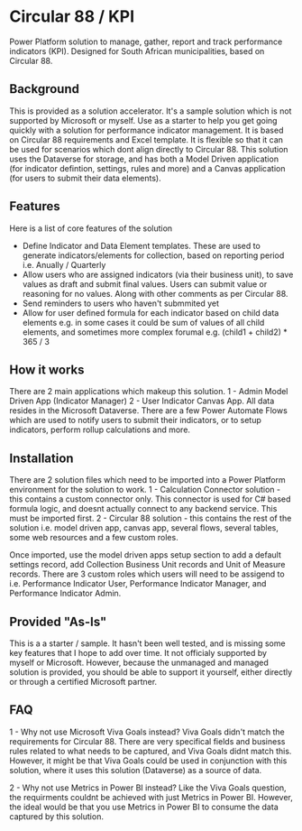 # Circular 88 / KPI
Power Platform solution to manage, gather, report and track performance indicators (KPI). Designed for South African municipalities, based on Circular 88.

## Background
This is provided as a solution accelerator. It's a sample solution which is not supported by Microsoft or myself. Use as a starter to help you get going quickly with a solution for performance indicator management. It is based on Circular 88 requirements and Excel template. It is flexible so that it can be used for scenarios which dont align directly to Circular 88. This solution uses the Dataverse for storage, and has both a Model Driven application (for indicator defintion, settings, rules and more) and a Canvas application (for users to submit their data elements). 

## Features
Here is a list of core features of the solution

- Define Indicator and Data Element templates. These are used to generate indicators/elements for collection, based on reporting period i.e. Anually / Quarterly
- Allow users who are assigned indicators (via their business unit), to save values as draft and submit final values. Users can submit value or reasoning for no values. Along with other comments as per Circular 88.
- Send reminders to users who haven't submmited yet
- Allow for user defined formula for each indicator based on child data elements e.g. in some cases it could be sum of values of all child elements, and sometimes more complex forumal e.g. (child1 + child2) * 365 / 3

## How it works
There are 2 main applications which makeup this solution. 1 - Admin Model Driven App (Indicator Manager) 2 - User Indicator Canvas App. All data resides in the Microsoft Dataverse. There are a few Power Automate Flows which are used to notify users to submit their indicators, or to setup indicators, perform rollup calculations and more.

## Installation
There are 2 solution files which need to be imported into a Power Platform environment for the solution to work.
1 - Calculation Connector solution - this contains a custom connector only. This connector is used for C# based formula logic, and doesnt actually connect to any backend service. This must be imported first.
2 - Circular 88 solution - this contains the rest of the solution i.e. model driven app, canvas app, several flows, several tables, some web resources and a few custom roles.

Once imported, use the model driven apps setup section to add a default settings record, add Collection Business Unit records and Unit of Measure records. There are 3 custom roles which users will need to be assigend to i.e. Performance Indicator User, Performance Indicator Manager, and Performance Indicator Admin.

## Provided "As-Is"
This is a a starter / sample. It hasn't been well tested, and is missing some key features that I hope to add over time. It not officialy supported by myself or Microsoft. However, because the unmanaged and managed solution is provided, you should be able to support it yourself, either directly or through a certified Microsoft partner.

## FAQ
1 - Why not use Microsoft Viva Goals instead?
Viva Goals didn't match the requirements for Circular 88. There are very specifical fields and business rules related to what needs to be captured, and Viva Goals didnt match this. However, it might be that Viva Goals could be used in conjunction with this solution, where it uses this solution (Dataverse) as a source of data.

2 - Why not use Metrics in Power BI instead?
Like the Viva Goals question, the requirments couldnt be achieved with just Metrics in Power BI. However, the ideal would be that you use Metrics in Power BI to consume the data captured by this solution.

